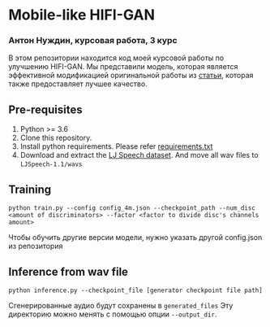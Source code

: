 # Mobile-like HIFI-GAN

### Антон Нуждин, курсовая работа, 3 курс

В этом репозитории находится код моей курсовой работы по улучшению HIFI-GAN. Мы представили модель, которая является эффективной модификацией оригинальной работы из [статьи](https://arxiv.org/abs/2010.05646), которая также предоставляет лучшее качество.

## Pre-requisites
1. Python >= 3.6
2. Clone this repository.
3. Install python requirements. Please refer [requirements.txt](requirements.txt)
4. Download and extract the [LJ Speech dataset](https://keithito.com/LJ-Speech-Dataset/).
And move all wav files to `LJSpeech-1.1/wavs`


## Training
```
python train.py --config config_4m.json --checkpoint_path --num_disc <amount of discriminators> --factor <factor to divide disc's channels amount>
```

Чтобы обучить другие версии модели, нужно указать другой config.json из репозитория


## Inference from wav file

```
python inference.py --checkpoint_file [generator checkpoint file path]
```
Сгенерированные аудио будут сохранены в `generated_files` 
Эту директорию можно менять с помощью опции `--output_dir`.
